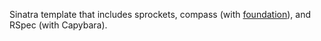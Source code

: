 Sinatra template that includes sprockets, compass (with
[foundation](http://foundation.zurb.com/)), and RSpec (with Capybara).
